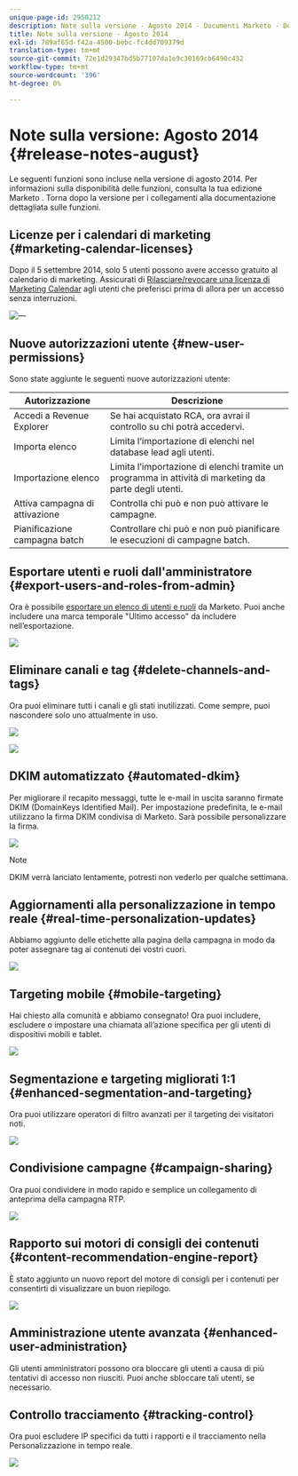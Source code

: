 ```yaml
---
unique-page-id: 2950212
description: Note sulla versione - Agosto 2014 - Documenti Marketo - Documentazione del prodotto
title: Note sulla versione - Agosto 2014
exl-id: 789af65d-f42a-4500-bebc-fc4dd709379d
translation-type: tm+mt
source-git-commit: 72e1d29347bd5b77107da1e9c30169cb6490c432
workflow-type: tm+mt
source-wordcount: '396'
ht-degree: 0%

---
```


# Note sulla versione: Agosto 2014 {#release-notes-august}

Le seguenti funzioni sono incluse nella versione di agosto 2014. Per informazioni sulla disponibilità delle funzioni, consulta la tua edizione Marketo . Torna dopo la versione per i collegamenti alla documentazione dettagliata sulle funzioni.

## Licenze per i calendari di marketing {#marketing-calendar-licenses}

Dopo il 5 settembre 2014, solo 5 utenti possono avere accesso gratuito al calendario di marketing. Assicurati di [Rilasciare/revocare una licenza di Marketing Calendar](/help/marketo/product-docs/core-marketo-concepts/marketing-calendar/understanding-the-calendar/issue-revoke-a-marketing-calendar-license.md) agli utenti che preferisci prima di allora per un accesso senza interruzioni.

![—](assets/image2014-9-16-9-3a45-3a52.png)

## Nuove autorizzazioni utente {#new-user-permissions}

Sono state aggiunte le seguenti nuove autorizzazioni utente:

| Autorizzazione | Descrizione |
|---|---|
| Accedi a Revenue Explorer | Se hai acquistato RCA, ora avrai il controllo su chi potrà accedervi. |
| Importa elenco | Limita l’importazione di elenchi nel database lead agli utenti. |
| Importazione elenco | Limita l’importazione di elenchi tramite un programma in attività di marketing da parte degli utenti. |
| Attiva campagna di attivazione | Controlla chi può e non può attivare le campagne. |
| Pianificazione campagna batch | Controllare chi può e non può pianificare le esecuzioni di campagne batch. |

## Esportare utenti e ruoli dall&#39;amministratore {#export-users-and-roles-from-admin}

Ora è possibile [esportare un elenco di utenti e ruoli](/help/marketo/product-docs/administration/users-and-roles/export-a-list-of-users-and-roles.md) da Marketo. Puoi anche includere una marca temporale &quot;Ultimo accesso&quot; da includere nell’esportazione.

![](assets/image2014-9-16-12-3a20-3a16.png)

## Eliminare canali e tag {#delete-channels-and-tags}

Ora puoi eliminare tutti i canali e gli stati inutilizzati. Come sempre, puoi nascondere solo uno attualmente in uso.

![](assets/image2014-9-16-12-3a20-3a30.png)

![](assets/image2014-9-16-12-3a23-3a4.png)

## DKIM automatizzato {#automated-dkim}

Per migliorare il recapito messaggi, tutte le e-mail in uscita saranno firmate DKIM (DomainKeys Identified Mail). Per impostazione predefinita, le e-mail utilizzano la firma DKIM condivisa di Marketo. Sarà possibile personalizzare la firma.

![](assets/image2014-9-16-12-3a23-3a16.png)

>[!NOTE]
>
>DKIM verrà lanciato lentamente, potresti non vederlo per qualche settimana.

## Aggiornamenti alla personalizzazione in tempo reale {#real-time-personalization-updates}

Abbiamo aggiunto delle etichette alla pagina della campagna in modo da poter assegnare tag ai contenuti dei vostri cuori.

![](assets/image2014-9-16-12-3a23-3a28.png)

## Targeting mobile {#mobile-targeting}

Hai chiesto alla comunità e abbiamo consegnato! Ora puoi includere, escludere o impostare una chiamata all’azione specifica per gli utenti di dispositivi mobili e tablet.

![](assets/image2014-9-16-12-3a23-3a43.png)

## Segmentazione e targeting migliorati 1:1 {#enhanced-segmentation-and-targeting}

Ora puoi utilizzare operatori di filtro avanzati per il targeting dei visitatori noti.

![](assets/image2014-9-16-12-3a23-3a56.png)

## Condivisione campagne {#campaign-sharing}

Ora puoi condividere in modo rapido e semplice un collegamento di anteprima della campagna RTP.

![](assets/image2014-9-16-12-3a24-3a22.png)

## Rapporto sui motori di consigli dei contenuti {#content-recommendation-engine-report}

È stato aggiunto un nuovo report del motore di consigli per i contenuti per consentirti di visualizzare un buon riepilogo.

![](assets/image2014-9-16-12-3a24-3a42.png)

## Amministrazione utente avanzata {#enhanced-user-administration}

Gli utenti amministratori possono ora bloccare gli utenti a causa di più tentativi di accesso non riusciti. Puoi anche sbloccare tali utenti, se necessario.

## Controllo tracciamento {#tracking-control}

Ora puoi escludere IP specifici da tutti i rapporti e il tracciamento nella Personalizzazione in tempo reale.

![](assets/image2014-9-16-12-3a24-3a55.png)
